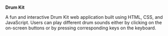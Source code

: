 **Drum Kit**

A fun and interactive Drum Kit web application built using HTML, CSS, and JavaScript. Users can play different drum sounds either by clicking on the on-screen buttons or by pressing corresponding keys on the keyboard.
